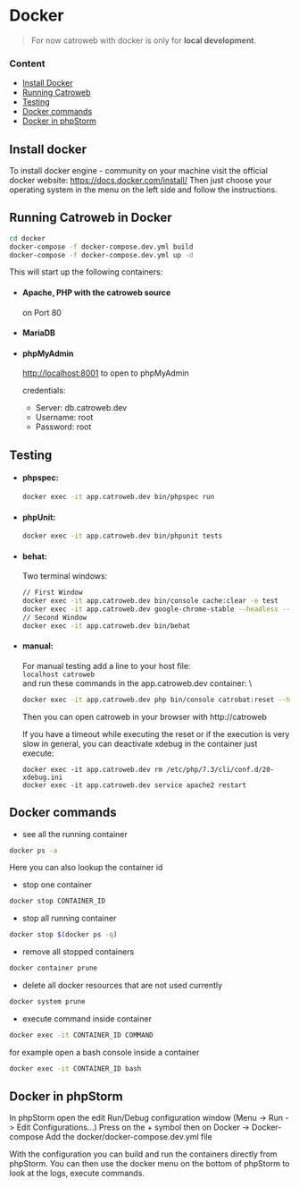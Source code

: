 # Docker

> For now catroweb with docker is only for **local development**.

### Content
- [Install Docker](#install-docker)
- [Running Catroweb](#running-catroweb-in-docker)
- [Testing](#testing)
- [Docker commands](#docker-commands)
- [Docker in phpStorm](#docker-in-phpstorm)


## Install docker

To install docker engine - community on your machine visit the official docker website:
<https://docs.docker.com/install/>
Then just choose your operating system in the menu on the left side and follow the instructions.

## Running Catroweb in Docker

```bash
cd docker
docker-compose -f docker-compose.dev.yml build
docker-compose -f docker-compose.dev.yml up -d
```

This will start up the following containers:
- #### Apache, PHP with the catroweb source
    on Port 80
    
- #### MariaDB
- #### phpMyAdmin
    <http://localhost:8001> to open to phpMyAdmin
    
    credentials:
    - Server: db.catroweb.dev
    - Username: root
    - Password: root

## Testing

* #### phpspec:
    ```bash
    docker exec -it app.catroweb.dev bin/phpspec run
    ```

* #### phpUnit:
    ```bash
    docker exec -it app.catroweb.dev bin/phpunit tests
    ```

* #### behat:
    Two terminal windows:
    ```bash
    // First Window
    docker exec -it app.catroweb.dev bin/console cache:clear -e test
    docker exec -it app.catroweb.dev google-chrome-stable --headless --remote-debugging-address=0.0.0.0 --remote-debugging-port=9222  --no-sandbox
    // Second Window
    docker exec -it app.catroweb.dev bin/behat
    ```

* #### manual:
    For manual testing add a line to your host file: \
    `` localhost catroweb `` \
    and run these commands in the app.catroweb.dev container: \
    ```bash
    docker exec -it app.catroweb.dev php bin/console catrobat:reset --hard
    ```
    Then you can open catroweb in your browser with http://catroweb
    
    If you have a timeout while executing the reset or if the execution is very slow in general, 
    you can deactivate xdebug in the container just execute:
    ```
    docker exec -it app.catroweb.dev rm /etc/php/7.3/cli/conf.d/20-xdebug.ini
    docker exec -it app.catroweb.dev service apache2 restart
    ``` 

## Docker commands

- see all the running container
```bash
docker ps -a 
```
Here you can also lookup the container id
- stop one container
```bash
docker stop CONTAINER_ID
```
- stop all running container
```bash
docker stop $(docker ps -q) 
```
- remove all stopped containers
```bash
docker container prune
```
- delete all docker resources that are not used currently
```bash
docker system prune
```
- execute command inside container 
```bash
docker exec -it CONTAINER_ID COMMAND
```
for example open a bash console inside a container
```bash
docker exec -it CONTAINER_ID bash
```

## Docker in phpStorm

In phpStorm open the edit Run/Debug configuration window (Menu -> Run -> Edit Configurations...)
Press on the + symbol then on Docker -> Docker-compose
Add the docker/docker-compose.dev.yml file

With the configuration you can build and run the containers directly from phpStorm.
You can then use the docker menu on the bottom of phpStorm to look at the logs, execute commands.
